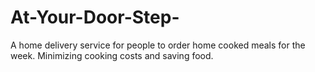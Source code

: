 # At-Your-Door-Step-
A home delivery service for people to order home cooked meals for the week. Minimizing cooking costs and saving food. 

